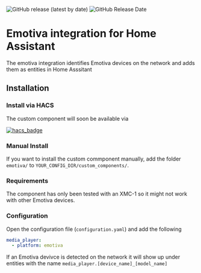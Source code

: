 ![GitHub release (latest by date)](https://img.shields.io/github/v/release/ecarjat/hass-emotiva?style=for-the-badge) ![GitHub Release Date](https://img.shields.io/github/v/release/ecarjat/hass-emotiva?style=for-the-badge)

# Emotiva integration for Home Assistant
The emotiva integration identifies Emotiva devices on the network and adds them as entities in Home Asssitant

## Installation

### Install via HACS

The custom component will soon be available via

[![hacs_badge](https://img.shields.io/badge/HACS-Default-orange.svg?style=for-the-badge)](https://github.com/custom-components/hacs)

### Manual Install

If you want to install the custom commponent manually, add the folder `emotiva/` to `YOUR_CONFIG_DIR/custom_components/`.

### Requirements
The component has only been tested with an XMC-1 so it might not work with other Emotiva devices.

### Configuration

Open the configuration file (`configuration.yaml`) and add the following
```yaml
media_player:
  - platform: emotiva
```
If an Emotiva devivce is detected on the network it will show up under entities with the name `media_player.[device_name]_[model_name]`
